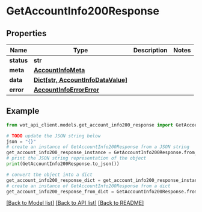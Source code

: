 # GetAccountInfo200Response


## Properties

Name | Type | Description | Notes
------------ | ------------- | ------------- | -------------
**status** | **str** |  | 
**meta** | [**AccountInfoMeta**](AccountInfoMeta.md) |  | 
**data** | [**Dict[str, AccountInfoDataValue]**](AccountInfoDataValue.md) |  | 
**error** | [**AccountInfoErrorError**](AccountInfoErrorError.md) |  | 

## Example

```python
from wot_api_client.models.get_account_info200_response import GetAccountInfo200Response

# TODO update the JSON string below
json = "{}"
# create an instance of GetAccountInfo200Response from a JSON string
get_account_info200_response_instance = GetAccountInfo200Response.from_json(json)
# print the JSON string representation of the object
print(GetAccountInfo200Response.to_json())

# convert the object into a dict
get_account_info200_response_dict = get_account_info200_response_instance.to_dict()
# create an instance of GetAccountInfo200Response from a dict
get_account_info200_response_from_dict = GetAccountInfo200Response.from_dict(get_account_info200_response_dict)
```
[[Back to Model list]](../README.md#documentation-for-models) [[Back to API list]](../README.md#documentation-for-api-endpoints) [[Back to README]](../README.md)


